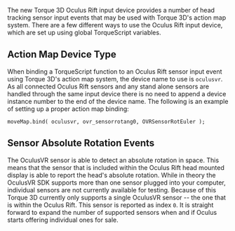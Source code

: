 The new Torque 3D Oculus Rift input device provides a number of head tracking sensor input events that may be used with Torque 3D's action map system. There are a few different ways to use the Oculus Rift input device, which are set up using global TorqueScript variables.

## Action Map Device Type ##

When binding a TorqueScript function to an Oculus Rift sensor input event using Torque 3D's action map system, the device name to use is `oculusvr`.  As all connected Oculus Rift sensors and any stand alone sensors are handled through the same input device there is no need to append a device instance number to the end of the device name.  The following is an example of setting up a proper action map binding:

```
moveMap.bind( oculusvr, ovr_sensorrotang0, OVRSensorRotEuler );
```

## Sensor Absolute Rotation Events ##

The OculusVR sensor is able to detect an absolute rotation in space.  This means that the sensor that is included within the Oculus Rift head mounted display is able to report the head's absolute rotation.  While in theory the OculusVR SDK supports more than one sensor plugged into your computer, individual sensors are not currently available for testing.  Because of this Torque 3D currently only supports a single OculusVR sensor -- the one that is within the Oculus Rift.  This sensor is reported as index `0`.  It is straight forward to expand the number of supported sensors when and if Oculus starts offering individual ones for sale.
